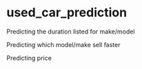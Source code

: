 # used_car_prediction

Predicting the duration listed for make/model

Predicting which model/make sell faster

Predicting price
